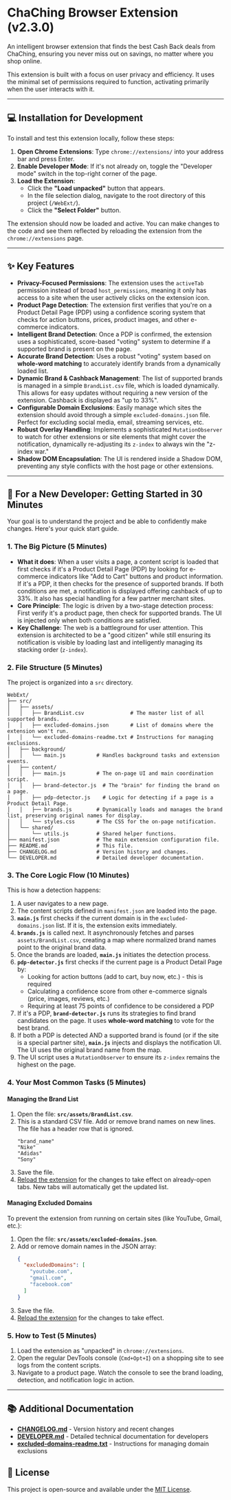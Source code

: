 # ChaChing Browser Extension (v2.3.0)

An intelligent browser extension that finds the best Cash Back deals from ChaChing, ensuring you never miss out on savings, no matter where you shop online.

This extension is built with a focus on user privacy and efficiency. It uses the minimal set of permissions required to function, activating primarily when the user interacts with it.

---

## 💻 Installation for Development

To install and test this extension locally, follow these steps:

1.  **Open Chrome Extensions**: Type `chrome://extensions/` into your address bar and press Enter.
2.  **Enable Developer Mode**: If it's not already on, toggle the "Developer mode" switch in the top-right corner of the page.
3.  **Load the Extension**:
    -   Click the **"Load unpacked"** button that appears.
    -   In the file selection dialog, navigate to the root directory of this project (`/WebExt/`).
    -   Click the **"Select Folder"** button.

The extension should now be loaded and active. You can make changes to the code and see them reflected by reloading the extension from the `chrome://extensions` page.

---

## ✨ Key Features

-   **Privacy-Focused Permissions**: The extension uses the `activeTab` permission instead of broad `host_permissions`, meaning it only has access to a site when the user actively clicks on the extension icon.
-   **Product Page Detection**: The extension first verifies that you're on a Product Detail Page (PDP) using a confidence scoring system that checks for action buttons, prices, product images, and other e-commerce indicators.
-   **Intelligent Brand Detection**: Once a PDP is confirmed, the extension uses a sophisticated, score-based "voting" system to determine if a supported brand is present on the page.
-   **Accurate Brand Detection**: Uses a robust "voting" system based on **whole-word matching** to accurately identify brands from a dynamically loaded list.
-   **Dynamic Brand & Cashback Management**: The list of supported brands is managed in a simple `BrandList.csv` file, which is loaded dynamically. This allows for easy updates without requiring a new version of the extension. Cashback is displayed as "up to 33%".
-   **Configurable Domain Exclusions**: Easily manage which sites the extension should avoid through a simple `excluded-domains.json` file. Perfect for excluding social media, email, streaming services, etc.
-   **Robust Overlay Handling**: Implements a sophisticated `MutationObserver` to watch for other extensions or site elements that might cover the notification, dynamically re-adjusting its `z-index` to always win the "z-index war."
-   **Shadow DOM Encapsulation**: The UI is rendered inside a Shadow DOM, preventing any style conflicts with the host page or other extensions.

---

## 🚀 For a New Developer: Getting Started in 30 Minutes

Your goal is to understand the project and be able to confidently make changes. Here's your quick start guide.

### 1. The Big Picture (5 Minutes)

-   **What it does**: When a user visits a page, a content script is loaded that first checks if it's a Product Detail Page (PDP) by looking for e-commerce indicators like "Add to Cart" buttons and product information. If it's a PDP, it then checks for the presence of supported brands. If both conditions are met, a notification is displayed offering cashback of up to 33%. It also has special handling for a few partner merchant sites.
-   **Core Principle**: The logic is driven by a two-stage detection process: First verify it's a product page, then check for supported brands. The UI is injected only when both conditions are satisfied.
-   **Key Challenge**: The web is a battleground for user attention. This extension is architected to be a "good citizen" while still ensuring its notification is visible by loading last and intelligently managing its stacking order (`z-index`).

### 2. File Structure (5 Minutes)

The project is organized into a `src` directory.

```
WebExt/
├── src/
│   ├── assets/
│   │   ├── BrandList.csv               # The master list of all supported brands.
│   │   ├── excluded-domains.json       # List of domains where the extension won't run.
│   │   └── excluded-domains-readme.txt # Instructions for managing exclusions.
│   ├── background/
│   │   └── main.js          # Handles background tasks and extension events.
│   ├── content/
│   │   ├── main.js          # The on-page UI and main coordination script.
│   │   ├── brand-detector.js  # The "brain" for finding the brand on a page.
│   │   ├── pdp-detector.js    # Logic for detecting if a page is a Product Detail Page.
│   │   ├── brands.js        # Dynamically loads and manages the brand list, preserving original names for display.
│   │   └── styles.css       # The CSS for the on-page notification.
│   └── shared/
│       └── utils.js         # Shared helper functions.
├── manifest.json            # The main extension configuration file.
├── README.md                # This file.
├── CHANGELOG.md             # Version history and changes.
└── DEVELOPER.md             # Detailed developer documentation.
```

### 3. The Core Logic Flow (10 Minutes)

This is how a detection happens:

1.  A user navigates to a new page.
2.  The content scripts defined in `manifest.json` are loaded into the page.
3.  **`main.js`** first checks if the current domain is in the `excluded-domains.json` list. If it is, the extension exits immediately.
4.  **`brands.js`** is called next. It asynchronously fetches and parses `assets/BrandList.csv`, creating a map where normalized brand names point to the original brand data.
5.  Once the brands are loaded, **`main.js`** initiates the detection process.
6.  **`pdp-detector.js`** first checks if the current page is a Product Detail Page by:
    - Looking for action buttons (add to cart, buy now, etc.) - this is required
    - Calculating a confidence score from other e-commerce signals (price, images, reviews, etc.)
    - Requiring at least 75 points of confidence to be considered a PDP
7.  If it's a PDP, **`brand-detector.js`** runs its strategies to find brand candidates on the page. It uses **whole-word matching** to vote for the best brand.
8.  If both a PDP is detected AND a supported brand is found (or if the site is a special partner site), **`main.js`** injects and displays the notification UI. The UI uses the original brand name from the map.
9.  The UI script uses a `MutationObserver` to ensure its `z-index` remains the highest on the page.

### 4. Your Most Common Tasks (5 Minutes)

#### Managing the Brand List

1.  Open the file: **`src/assets/BrandList.csv`**.
2.  This is a standard CSV file. Add or remove brand names on new lines. The file has a header row that is ignored.
    ```csv
    "brand_name"
    "Nike"
    "Adidas"
    "Sony"
    ```
3.  Save the file.
4.  [Reload the extension](chrome://extensions/) for the changes to take effect on already-open tabs. New tabs will automatically get the updated list.

#### Managing Excluded Domains

To prevent the extension from running on certain sites (like YouTube, Gmail, etc.):

1.  Open the file: **`src/assets/excluded-domains.json`**.
2.  Add or remove domain names in the JSON array:
    ```json
    {
      "excludedDomains": [
        "youtube.com",
        "gmail.com",
        "facebook.com"
      ]
    }
    ```
3.  Save the file.
4.  [Reload the extension](chrome://extensions/) for the changes to take effect.

### 5. How to Test (5 Minutes)
1.  Load the extension as "unpacked" in `chrome://extensions`.
2.  Open the regular DevTools console (`Cmd+Opt+I`) on a shopping site to see logs from the content scripts.
3.  Navigate to a product page. Watch the console to see the brand loading, detection, and notification logic in action.

---

## 📚 Additional Documentation

- **[CHANGELOG.md](CHANGELOG.md)** - Version history and recent changes
- **[DEVELOPER.md](DEVELOPER.md)** - Detailed technical documentation for developers
- **[excluded-domains-readme.txt](src/assets/excluded-domains-readme.txt)** - Instructions for managing domain exclusions

## 📜 License

This project is open-source and available under the [MIT License](LICENSE).

